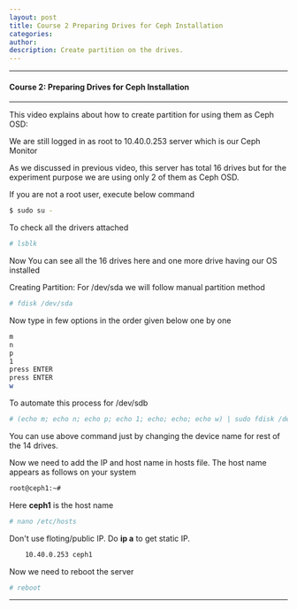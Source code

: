 ```yaml
---
layout: post
title: Course 2 Preparing Drives for Ceph Installation
categories: 
author: 
description: Create partition on the drives.
---
```



* * *

#### Course 2: Preparing Drives for Ceph Installation #

* * *

This video explains about how to create partition for using them as Ceph OSD:

We are still logged in as root to 10.40.0.253 server which is our Ceph Monitor  

As we discussed in previous video, this server has total 16 drives but for the experiment purpose we are using only 2 of them as Ceph OSD.    
  
If you are not a root user, execute below command 

```sh
$ sudo su -
```
To check all the drivers attached 
```sh
# lsblk
```
Now You can see all the 16 drives here and one more drive having our OS installed
  
Creating Partition:
For /dev/sda we will follow manual partition method

```sh
# fdisk /dev/sda
```
Now type in few options in the order given below one by one
```sh
m
n
p
1
press ENTER
press ENTER
w
```
To automate this process for /dev/sdb
```sh
# (echo m; echo n; echo p; echo 1; echo; echo; echo w) | sudo fdisk /dev/sdb 
```
You can use above command just by changing the device name for rest of the 14 drives. 

Now we need to add the IP and host name in hosts file. The host name appears as follows on your system
```sh
root@ceph1:~#
```
Here **ceph1** is the host name
```sh
# nano /etc/hosts
```
Don't use floting/public IP. Do **ip a** to get static IP. 

```sh
    10.40.0.253 ceph1
```
Now we need to reboot the server
```sh
# reboot
```


* * *
